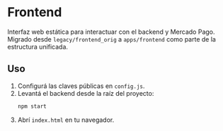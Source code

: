 # Frontend

Interfaz web estática para interactuar con el backend y Mercado Pago. Migrado desde `legacy/frontend_orig` a `apps/frontend` como parte de la estructura unificada.

## Uso

1. Configurá las claves públicas en `config.js`.
2. Levantá el backend desde la raíz del proyecto:
   ```bash
   npm start
   ```
3. Abrí `index.html` en tu navegador.
